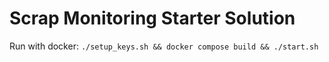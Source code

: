 # Scrap Monitoring Starter Solution

Run with docker: `./setup_keys.sh && docker compose build && ./start.sh`
